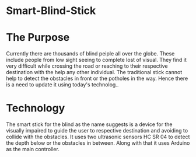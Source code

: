 # Smart-Blind-Stick


# The Purpose

Currently there are thousands of blind peiple all over the globe. These include people from low sight seeing to complete lost of visual. 
They find it very difficult while crossing the road or reaching to their respective destination with the help any other individual. 
The traditional stick cannot help to detect the obstacles in front or the potholes in the way. 
Hence there is a need to update it using today's technolog..


# Technology

The smart stick for the blind as the name suggests is a device for the visually impaired to guide the user to respective destination and avoiding to collide with the obstacles.
It uses two ultrasonic sensors HC SR 04 to detect the depth below or the obstacles in between. 
Along with that it uses Arduino as the main controller.
